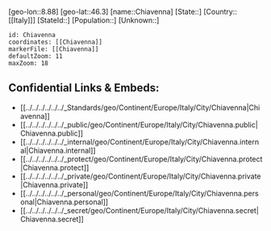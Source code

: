 ﻿---
location: [46.3,8.88]
mapzoom: [7,12] 
mapmarker: city 
type: City
tags:
- geo/City


SpocWebEntityId: 29584
isDeleted: false
confidential: public

---
[geo-lon::8.88]
[geo-lat::46.3]
[name::Chiavenna]
[State::]
[Country::[[Italy]]]
[StateId::]
[Population::]
[Unknown::]


```leaflet
id: Chiavenna
coordinates: [[Chiavenna]]
markerFile: [[Chiavenna]]
defaultZoom: 11 
maxZoom: 18
```


## Confidential Links & Embeds: 
- [[../../../../../../_Standards/geo/Continent/Europe/Italy/City/Chiavenna|Chiavenna]] 
- [[../../../../../../_public/geo/Continent/Europe/Italy/City/Chiavenna.public|Chiavenna.public]] 
- [[../../../../../../_internal/geo/Continent/Europe/Italy/City/Chiavenna.internal|Chiavenna.internal]] 
- [[../../../../../../_protect/geo/Continent/Europe/Italy/City/Chiavenna.protect|Chiavenna.protect]] 
- [[../../../../../../_private/geo/Continent/Europe/Italy/City/Chiavenna.private|Chiavenna.private]] 
- [[../../../../../../_personal/geo/Continent/Europe/Italy/City/Chiavenna.personal|Chiavenna.personal]] 
- [[../../../../../../_secret/geo/Continent/Europe/Italy/City/Chiavenna.secret|Chiavenna.secret]] 
